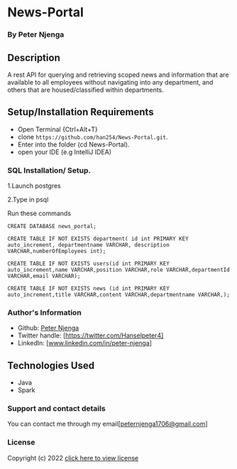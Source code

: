# News-Portal
### By **Peter Njenga**
## Description
A rest API for querying and retrieving scoped news and information that are available to all employees without navigating into any department, and others that are housed/classified within departments.
## Setup/Installation Requirements
* Open Terminal {Ctrl+Alt+T}
* clone ```https://github.com/han254/News-Portal.git```.
* Enter into the folder (cd News-Portal).
* open your IDE (e.g  IntelliJ IDEA)

### SQL Installation/ Setup.
1.Launch postgres

2.Type in psql

Run these commands

```CREATE DATABASE news_portal;```

```CREATE TABLE IF NOT EXISTS department( id int PRIMARY KEY auto_increment, departmentname VARCHAR, description VARCHAR,numberOfEmployees int);```

```CREATE TABLE IF NOT EXISTS users(id int PRIMARY KEY auto_increment,name VARCHAR,position VARCHAR,role VARCHAR,departmentId VARCHAR,email VARCHAR);```

```CREATE TABLE IF NOT EXISTS news (id int PRIMARY KEY auto_increment,title VARCHAR,content VARCHAR,departmentname VARCHAR,);```

### Author's Information
* Github: [Peter Njenga](https://github.com/han254)
* Twitter handle: [https://twitter.com/Hanselpeter4]
* LinkedIn: [www.linkedin.com/in/peter-njenga]
## Technologies Used
* Java
* Spark
### Support and contact details

You can contact me through my email[peternjenga1706@gmail.com]

### License

Copyright (c) 2022 [click here to view license](LICENSE)
